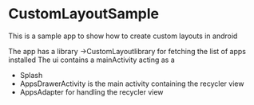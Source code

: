 # CustomLayoutSample
This is a sample app to show how to create custom layouts in android

The app has a library ->CustomLayoutlibrary for fetching the list of apps installed
The ui contains a mainActivity acting as a 
- Splash  
- AppsDrawerActivity is the main activity containing the recycler view 
- AppsAdapter for handling the recycler view 
